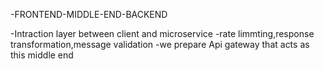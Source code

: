 -FRONTEND-MIDDLE-END-BACKEND


-Intraction layer between client and microservice
-rate limmting,response transformation,message validation
-we prepare Api gateway that acts as this middle end